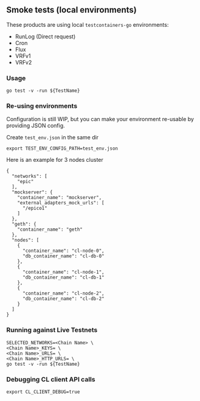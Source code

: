 ## Smoke tests (local environments)

These products are using local `testcontainers-go` environments:
- RunLog (Direct request)
- Cron
- Flux
- VRFv1
- VRFv2

### Usage
```
go test -v -run ${TestName}
```
### Re-using environments
Configuration is still WIP, but you can make your environment re-usable by providing JSON config.

Create `test_env.json` in the same dir
```
export TEST_ENV_CONFIG_PATH=test_env.json
```

Here is an example for 3 nodes cluster
```
{
  "networks": [
    "epic"
  ],
  "mockserver": {
    "container_name": "mockserver",
    "external_adapters_mock_urls": [
      "/epico1"
    ]
  },
  "geth": {
    "container_name": "geth"
  },
  "nodes": [
    {
      "container_name": "cl-node-0",
      "db_container_name": "cl-db-0"
    },
    {
      "container_name": "cl-node-1",
      "db_container_name": "cl-db-1"
    },
    {
      "container_name": "cl-node-2",
      "db_container_name": "cl-db-2"
    }
  ]
}
```

### Running against Live Testnets

```
SELECTED_NETWORKS=<Chain Name> \
<Chain Name>_KEYS= \
<Chain Name>_URLS= \
<Chain Name>_HTTP_URLS= \
go test -v -run ${TestName}
```



### Debugging CL client API calls
```
export CL_CLIENT_DEBUG=true
```